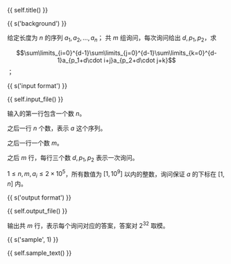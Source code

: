 {{ self.title() }}

{{ s('background') }}

给定长度为 $n$ 的序列 $a_1,a_2,\dots,a_n$；
共 $m$ 组询问，每次询问给出 $d,p_1,p_2$，求

$$\sum\limits_{i=0}^{d-1}\sum\limits_{j=0}^{d-1}\sum\limits_{k=0}^{d-1}a_{p_1+d\cdot i+j}a_{p_2+d\cdot j+k}$$；

{{ s('input format') }}

{{ self.input_file() }}

输入的第一行包含一个数 $n$。

之后一行 $n$ 个数，表示 $a$ 这个序列。

之后一行一个数 $m$。

之后 $m$ 行，每行三个数 $d,p_1,p_2$ 表示一次询问。

$1\le n,m,a_i\le 2\times 10^5$，所有数值为 $[1,10^9]$ 以内的整数，询问保证 $a$ 的下标在 $[1,n]$ 内。

{{ s('output format') }}

{{ self.output_file() }}

输出共 $m$ 行，表示每个询问对应的答案，答案对 $2^{32}$ 取模。

{{ s('sample', 1) }}

{{ self.sample_text() }}